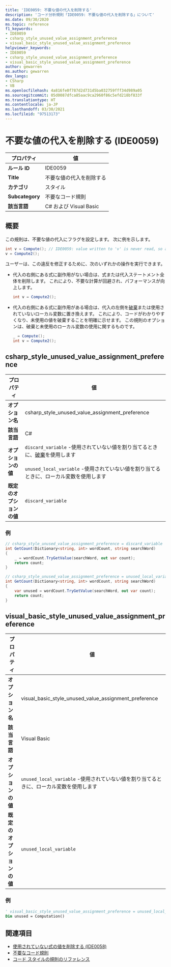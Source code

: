 ```yaml
---
title: 'IDE0059: 不要な値の代入を削除する'
description: 'コード分析規則「IDE0059: 不要な値の代入を削除する」について'
ms.date: 09/30/2020
ms.topic: reference
f1_keywords:
- IDE0059
- csharp_style_unused_value_assignment_preference
- visual_basic_style_unused_value_assignment_preference
helpviewer_keywords:
- IDE0059
- csharp_style_unused_value_assignment_preference
- visual_basic_style_unused_value_assignment_preference
author: gewarren
ms.author: gewarren
dev_langs:
- CSharp
- VB
ms.openlocfilehash: 4a816fe0f787d2d731d5ba032759fff34d989a05
ms.sourcegitcommit: 05d0087dfca85aac9ca2960f86c5efd218bf833f
ms.translationtype: HT
ms.contentlocale: ja-JP
ms.lasthandoff: 03/30/2021
ms.locfileid: "97513173"
---
```

# <a name="remove-unnecessary-value-assignment-ide0059"></a>不要な値の代入を削除する (IDE0059)

|プロパティ|値|
|-|-|
| **ルール ID** | IDE0059 |
| **Title** | 不要な値の代入を削除する |
| **カテゴリ** | スタイル |
| **Subcategory** | 不要なコード規則 |
| **該当言語** | C# および Visual Basic |

## <a name="overview"></a>概要

この規則は、不要な値の代入にフラグを設定します。 次に例を示します。

```csharp
int v = Compute(); // IDE0059: value written to 'v' is never read, so assignment to 'v' is unnecessary.
v = Compute2();
```

ユーザーは、この違反を修正するために、次のいずれかの操作を実行できます。

- 代入の右側にある式に副作用がない場合は、式または代入ステートメント全体を削除します。 これにより、不要な計算が回避され、パフォーマンスが向上します。

  ```csharp
  int v = Compute2();
  ```

- 代入の右側にある式に副作用がある場合は、代入の左側を[破棄](../../../csharp/discards.md)または使用されていないローカル変数に置き換えます。 これにより、コードがわかりやすくなり、未使用の値を破棄することを明確に示せます。 この規則のオプションは、破棄と未使用のローカル変数の使用に関するものです。

  ```csharp
  _ = Compute();
  int v = Compute2();
  ```

## <a name="csharp_style_unused_value_assignment_preference"></a>csharp_style_unused_value_assignment_preference

|プロパティ|値|
|-|-|
| **オプション名** | csharp_style_unused_value_assignment_preference
| **該当言語** | C# |
| **オプションの値** | `discard_variable` -使用されていない値を割り当てるときに、[破棄](../../../csharp/discards.md)を使用します<br /><br />`unused_local_variable` -使用されていない値を割り当てるときに、ローカル変数を使用します |
| **既定のオプションの値** | `discard_variable` |

### <a name="example"></a>例

```csharp
// csharp_style_unused_value_assignment_preference = discard_variable
int GetCount(Dictionary<string, int> wordCount, string searchWord)
{
    _ = wordCount.TryGetValue(searchWord, out var count);
    return count;
}

// csharp_style_unused_value_assignment_preference = unused_local_variable
int GetCount(Dictionary<string, int> wordCount, string searchWord)
{
    var unused = wordCount.TryGetValue(searchWord, out var count);
    return count;
}
```

## <a name="visual_basic_style_unused_value_assignment_preference"></a>visual_basic_style_unused_value_assignment_preference

|プロパティ|値|
|-|-|
| **オプション名** | visual_basic_style_unused_value_assignment_preference
| **該当言語** | Visual Basic |
| **オプションの値** | `unused_local_variable` -使用されていない値を割り当てるときに、ローカル変数を使用します |
| **既定のオプションの値** | `unused_local_variable` |

### <a name="example"></a>例

```vb
' visual_basic_style_unused_value_assignment_preference = unused_local_variable
Dim unused = Computation()
```

## <a name="see-also"></a>関連項目

- [使用されていない式の値を削除する (IDE0058)](ide0058.md)
- [不要なコード規則](unnecessary-code-rules.md)
- [コード スタイルの規則のリファレンス](index.md)
